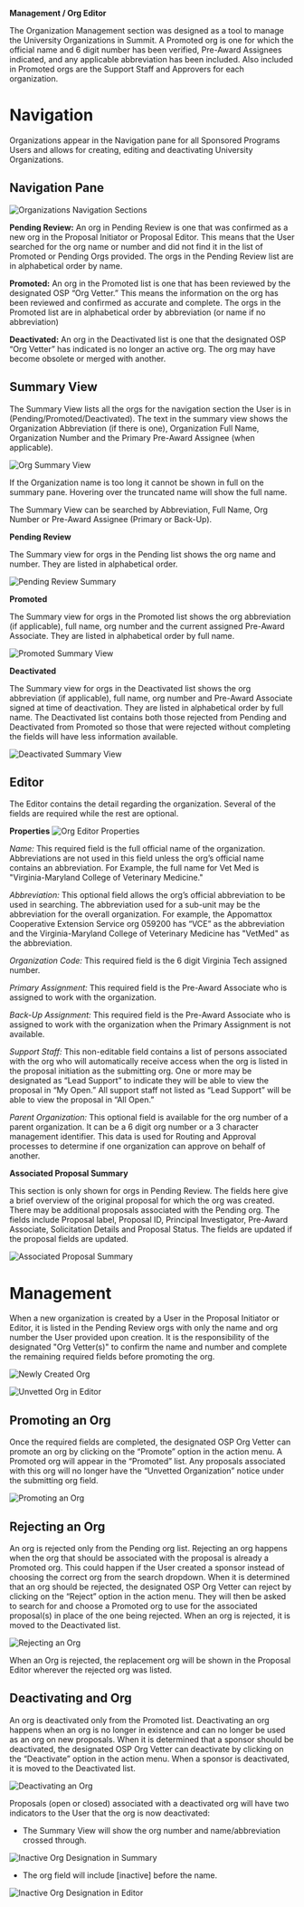 **Management / Org Editor**

The Organization Management section was designed as a tool to manage the University Organizations in Summit.  A Promoted org is one for which the official name and 6 digit number has been verified, Pre-Award Assignees indicated, and any applicable abbreviation has been included.  Also included in Promoted orgs are the Support Staff and Approvers for each organization.

# Navigation
Organizations appear in the Navigation pane for all Sponsored Programs Users and allows for creating, editing and deactivating University Organizations.

## Navigation Pane
![Organizations Navigation Sections](../images/management/ManOrg_PromotedSummary.jpg)

**Pending Review:**
An org in Pending Review is one that was confirmed as a new org in the Proposal Initiator or Proposal Editor.  This means that the User searched for the org name or number and did not find it in the list of Promoted or Pending Orgs provided. The orgs in the Pending Review list are in alphabetical order by name.

**Promoted:**
An org in the Promoted list is one that has been reviewed by the designated OSP “Org Vetter.”  This means the information on the org has been reviewed and confirmed as accurate and complete.
The orgs in the Promoted list are in alphabetical order by abbreviation (or name if no abbreviation)

**Deactivated:**
An org in the Deactivated list is one that the designated OSP “Org Vetter” has indicated is no longer an active org.  The org may have become obsolete or merged with another.

## Summary View
The Summary View lists all the orgs for the navigation section the User is in (Pending/Promoted/Deactivated).  The text in the summary view shows the Organization Abbreviation (if there is one), Organization Full Name, Organization Number and the Primary Pre-Award Assignee (when applicable).

![Org Summary View](../images/management/ManOrg_SummaryView.jpg)

If the Organization name is too long it cannot be shown in full on the summary pane.  Hovering over the truncated name will show the full name.

The Summary View can be searched by Abbreviation, Full Name, Org Number or Pre-Award Assignee (Primary or Back-Up).

**Pending Review**

The Summary view for orgs in the Pending list shows the org name and number.  They are listed in alphabetical order.

![Pending Review Summary](../images/management/ManOrg_PendingSummary.jpg)

**Promoted**

The Summary view for orgs in the Promoted list shows the org abbreviation (if applicable), full name, org number and the current assigned Pre-Award Associate.  They are listed in alphabetical order by full name.

![Promoted Summary View](../images/management/ManOrg_PromotedSummary.jpg)

**Deactivated**

The Summary view for orgs in the Deactivated list shows the org abbreviation (if applicable), full name, org number and Pre-Award Associate signed at time of deactivation.  They are listed in alphabetical order by full name.  The Deactivated list contains both those rejected from Pending and Deactivated from Promoted so those that were rejected without completing the fields will have less information available.

![Deactivated Summary View](../images/management/ManOrg_DeactivatedSummary.jpg)

## Editor
The Editor contains the detail regarding the organization.  Several of the fields are required while the rest are optional.

**Properties**
![Org Editor Properties](../images/management/ManOrg_Properties.jpg)

*Name:*
This required field is the full official name of the organization.  Abbreviations are not used in this field unless the org’s official name contains an abbreviation.  For Example, the full name for Vet Med is "Virginia-Maryland College of Veterinary Medicine."

*Abbreviation:*
This optional field allows the org’s official abbreviation to be used in searching.  The abbreviation used for a sub-unit may be the abbreviation for the overall organization.  For example, the Appomattox Cooperative Extension Service org 059200 has “VCE” as the abbreviation and the Virginia-Maryland College of Veterinary Medicine has "VetMed" as the abbreviation.

*Organization Code:*
This required field is the 6 digit Virginia Tech assigned number.

*Primary Assignment:*
This required field is the Pre-Award Associate who is assigned to work with the organization.

*Back-Up Assignment:*
This required field is the Pre-Award Associate who is assigned to work with the organization when the Primary Assignment is not available.

*Support Staff:*
This non-editable field contains a list of persons associated with the org who will automatically receive access when the org is listed in the proposal initiation as the submitting org.  One or more may be designated as “Lead Support” to indicate they will be able to view the proposal in “My Open.”  All support staff not listed as “Lead Support” will be able to view the proposal in “All Open.”

*Parent Organization:*
This optional field is available for the org number of a parent organization.  It can be a 6 digit org number or a 3 character management identifier.  This data is used for Routing and Approval processes to determine if one organization can approve on behalf of another.

**Associated Proposal Summary**

This section is only shown for orgs in Pending Review.  The fields here give a brief overview of the original proposal for which the org was created.  There may be additional proposals associated with the Pending org.  The fields include Proposal label, Proposal ID, Principal Investigator, Pre-Award Associate, Solicitation Details and Proposal Status.   The fields are updated if the proposal fields are updated.

![Associated Proposal Summary](../images/management/ManOrg_PropSummary.jpg)

# Management
When a new organization is created by a User in the Proposal Initiator or Editor, it is listed in the Pending Review orgs with only the name and org number the User provided upon creation.  It is the responsibility of the designated "Org Vetter(s)" to confirm the name and number and complete the remaining required fields before promoting the org.

![Newly Created Org](../images/management/ManOrg_NewlyCreated.jpg)

![Unvetted Org in Editor](../images/management/ManOrg_Unvetted.jpg)

## Promoting an Org
Once the required fields are completed, the designated OSP Org Vetter can promote an org by clicking on the “Promote” option in the action menu.  A Promoted org will appear in the “Promoted” list.  Any proposals associated with this org will no longer have the “Unvetted Organization” notice under the submitting org field.

![Promoting an Org](../images/management/ManOrg_Promote.jpg)

## Rejecting an Org
An org is rejected only from the Pending org list.  Rejecting an org happens when the org that should be associated with the proposal is already a Promoted org.  This could happen if the User created a sponsor instead of choosing the correct org from the search dropdown.  When it is determined that an org should be rejected, the designated OSP Org Vetter can reject by clicking on the “Reject” option in the action menu.  They will then be asked to search for and choose a Promoted org to use for the associated proposal(s) in place of the one being rejected.  When an org is rejected, it is moved to the Deactivated list.

![Rejecting an Org](../images/management/ManOrg_Rejecting.jpg)

When an Org is rejected, the replacement org will be shown in the Proposal Editor wherever the rejected org was listed.

## Deactivating and Org
An org is deactivated only from the Promoted list.  Deactivating an org happens when an org is no longer in existence and can no longer be used as an org on new proposals.  When it is determined that a sponsor should be deactivated, the designated OSP Org Vetter can deactivate by clicking on the “Deactivate” option in the action menu.  When a sponsor is deactivated, it is moved to the Deactivated list.

![Deactivating an Org](../images/management/ManOrg_Deactivate.jpg)

Proposals (open or closed) associated with a deactivated org will have two indicators to the User that the org is now deactivated:

- The Summary View will show the org number and name/abbreviation crossed through.

![Inactive Org Designation in Summary](../images/management/ManOrg_InactiveInSummary.jpg)

- The org field will include [inactive] before the name.

![Inactive Org Designation in Editor](../images/management/ManOrg_InactiveInEditor.jpg)
